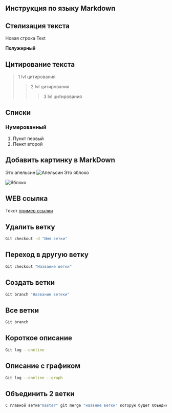 ## Инструкция по языку Markdown

## Стелизация текста

Новая строка Text

**Полужирный**

## Цитирование текста
> 1 lvl цитирования 
>>2 lvl цитирования 
>>>3 lvl цитирования

## Списки
### Нумерованный
1. Пункт первый
2. Пенкт второй

## Добавить картинку в MarkDown
Это апельсин
![Апельсин](orenge.jpg)
Это яблоко

![Яблоко](apple.jpg)


## WEB ссылка

Текст [пример ссылки](http://example.com "Подсказка")


## Удалить ветку
```sh
Git checkout -d "Имя ветки"
```

## Переход в другую ветку
```sh
Git checkout "Название ветки"
```
## Создать ветки
```sh
Git branch "Название ветеки"
```

## Все ветки
```sh
Git branch
```

## Короткое описание
```sh
Git log --oneline
```

## Описание с графиком
```sh
Git log --oneline --graph
```
## Объединить 2 ветки 
```sh
С главной ветке"master" git merge "назвние ветки" которую будет Объединять
```